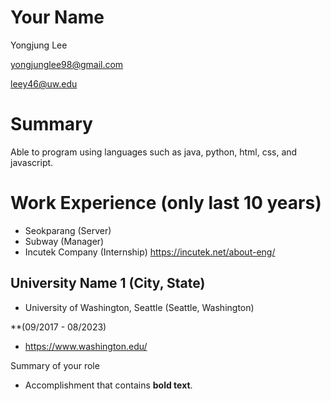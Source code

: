 # Your Name

Yongjung Lee

yongjunglee98@gmail.com

leey46@uw.edu

# Summary

Able to program using languages such as java, python, html, css, and javascript. 

# Work Experience (only last 10 years)
- Seokparang (Server)
- Subway (Manager)
- Incutek Company (Internship) https://incutek.net/about-eng/
## University Name 1 (City, State)

* University of Washington, Seattle (Seattle, Washington)

**(09/2017 - 08/2023)
- https://www.washington.edu/

Summary of your role

- Accomplishment that contains **bold text**.

